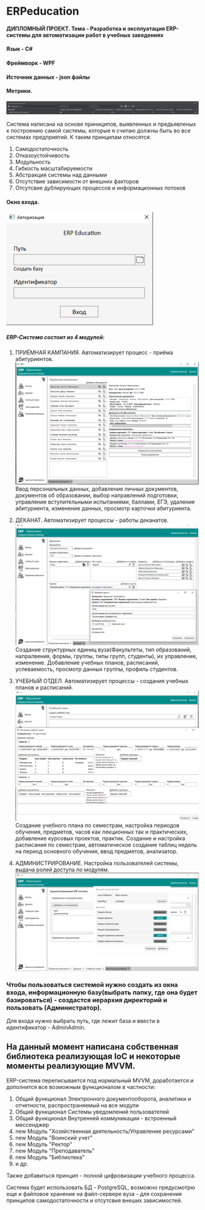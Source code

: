 # ERPeducation

#### ДИПЛОМНЫЙ ПРОЕКТ. Тема - Разработка и эксплуатация ERP-системы для автоматизации работ в учебных заведениях

#### Язык - C#
#### Фреймворк - WPF
#### Источник данных - json файлы

#### Метрики.
<img src="https://github.com/EddoCoding/ERPeducation/blob/master/%D0%9C%D0%B5%D1%82%D1%80%D0%B8%D0%BA%D0%B8.png">

Система написана на основе приниципов, выявленных и предъявленых к построению самой системы, которые я считаю должны быть во все системах предприятий. К таким принципам относятся:
1. Самодостаточность
2. Отказоустойчивость
3. Модульность
4. Гибкость масштабируемости
5. Абстракция системы над данными
6. Отсутствие зависимости от внешних факторов
7. Отсутсвие дублирующих процессов и информационных потоков

#### Окно входа.
<img src="https://github.com/EddoCoding/ERPeducation/blob/master/%D0%9E%D0%BA%D0%BD%D0%BE%D0%92%D1%85%D0%BE%D0%B4%D0%B0.png">

##### ERP-Система состоит из 4 модулей:
1. ПРИЁМНАЯ КАМПАНИЯ. Автоматизирует процесс - приёма абитуриентов.
   <img src="https://github.com/EddoCoding/ERPeducation/blob/master/%D0%9F%D1%80%D0%B8%D0%B5%D0%BC%D0%9A%D0%B0%D0%BC.png">
   Ввод персональных данных, добавление личных документов, документов об образовании, выбор направлений подготовки, управление вступительными испытаниями, баллами, ЕГЭ, удаление абитуриента, изменение данных, просмотр карточки абитуриента.
   
2. ДЕКАНАТ. Автоматизирует процессы - работы деканатов.
   <img src="https://github.com/EddoCoding/ERPeducation/blob/master/%D0%94%D0%B5%D0%BA%D0%B0%D0%BD%D0%B0%D1%82.png">
   Создание структурных единиц вуза(Факультеты, тип образований, напралвения, формы, группы, типы групп, студенты), их управление, изменение. Добавление учебных планов, расписаний, успеваемость, просмотр данных группы, профиль студентов.
   
3. УЧЕБНЫЙ ОТДЕЛ. Автоматизирует процессы - создания учебных планов и расписаний.
   <img src="https://github.com/EddoCoding/ERPeducation/blob/master/%D0%A3%D1%87%D0%B5%D0%9E%D1%82%D0%B4.png">
   Создание учебного плана по семестрам, настройка периодов обучения, предметов, часов как лекционных так и практических, добавление курсовых проектов, практик. Создание и настройка расписания по семестрам, автоматическое создание таблиц недель на период основного обучения, ввод предметов, анализатор.
   
4. АДМИНИСТРИРОВАНИЕ. Настройка пользователей системы, выдача ролей доступа по модулям.
   <img src="https://github.com/EddoCoding/ERPeducation/blob/master/%D0%90%D0%B4%D0%BC%D0%B8%D0%BD.png">

### Чтобы пользоваться системой нужно создать из окна входа, информационную базу(выбрать папку, где она будет базироваться) - создастся иерархия директорий и пользовать (Администратор).

Для входа нужно выбрать путь, где лежит база и ввести в идентификатор - AdminAdmin.

## На данный момент написана собственная библиотека реализующая IoC и некоторые моменты реализующие MVVM. 
ERP-система переписывается под нормальный MVVM, доработается и дополнится все возможным функционалом в частности:
1. Общий функционал Электронного документооборота, аналитики и отчетности, распространяемый на все модули
2. Общий функционал Системы уведомлений пользователей
3. Общий функционал Внутренней коммуникации - встроенный мессенджер
4. new Модуль "Хозяйственная деятельность/Управление ресурсами"
5. new Модуль "Воинский учет"
6. new Модуль "Ректор"
7. new Модуль "Преподаватель"
8. new Модуль "Библиотека"
9. и др.

Также добавиться принцип - полной цифровизации учебного процесса.

Система будет использовать БД - PostgreSQL, возможно предусмотрю еще и файловое хранение на файл-сервере вуза - для сохранения принципов самодостаточности и отсутсвия внеших зависимостей.
